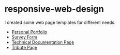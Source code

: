# responsive-web-design

I created some web page templates for different needs.

- [Personal Portfolio](https://casey0808.github.io/fcc-responsive-web-design/personal-portfolio)
- [Survey Form](https://casey0808.github.io/fcc-responsive-web-design/survey-form)
- [Technical Documentation Page](https://casey0808.github.io/fcc-responsive-web-design/technical-documentation-page)
- [Tribute Page](https://casey0808.github.io/fcc-responsive-web-design/tribute-page)
